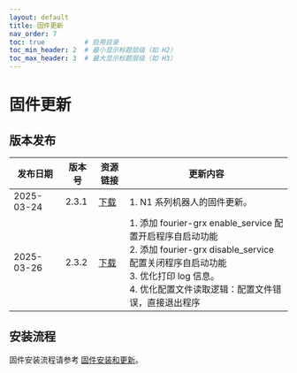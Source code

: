 ```yaml
---
layout: default
title: 固件更新
nav_order: 7
toc: true          # 启用目录
toc_min_header: 2  # 最小显示标题层级（如 H2）
toc_max_header: 3  # 最大显示标题层级（如 H3）
---
```


# 固件更新

## 版本发布

| 发布日期       | 版本号   | 资源链接                                                                                        | 更新内容                                                                                                                                                     |
|------------|-------|---------------------------------------------------------------------------------------------|----------------------------------------------------------------------------------------------------------------------------------------------------------|
| 2025-03-24 | 2.3.1 | [下载](https://fourier-grx-1302548221.cos.ap-shanghai.myqcloud.com/grx/fourier-grx-2.3.1.deb) | 1. N1 系列机器人的固件更新。                                                                                                                                        |
| 2025-03-26 | 2.3.2 | [下载](https://fourier-grx-1302548221.cos.ap-shanghai.myqcloud.com/grx/fourier-grx-2.3.2.deb) | 1. 添加 fourier-grx enable_service 配置开启程序自启动功能 <br/> 2. 添加 fourier-grx disable_service 配置关闭程序自启动功能 <br/> 3. 优化打印 log 信息。 <br/> 4. 优化配置文件读取逻辑：配置文件错误，直接退出程序 |

## 安装流程

固件安装流程请参考 [固件安装和更新](/docs/usage#固件安装和更新)。